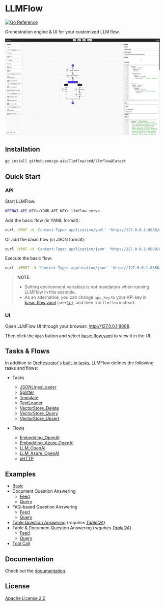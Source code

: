 # LLMFlow

[![Go Reference](https://pkg.go.dev/badge/go-aie/llmflow/vulndb.svg)][1]

Orchestration engine & UI for your customized LLM flow.

![LLMFlow](llmflow-ui-screenshot.png)

## Installation

```bash
go install github.com/go-aie/llmflow/cmd/llmflow@latest
```

## Quick Start

### API

Start LLMFlow:

```bash
OPENAI_API_KEY=<YOUR_API_KEY> llmflow serve
```

Add the basic flow (in YAML format):

```bash
curl -XPUT -H 'Content-Type: application/yaml' 'http://127.0.0.1:8888/api/flows/basic' --data-binary @examples/basic.flow.yaml
```

Or add the basic flow (in JSON format):

```bash
curl -XPUT -H 'Content-Type: application/json' 'http://127.0.0.1:8888/api/flows/basic' -d @examples/basic.flow.json
```

Execute the basic flow:

```bash
curl -XPOST -H 'Content-Type: application/json' 'http://127.0.0.1:8888/api/flows/basic:run' -d '{"query":"colorful socks"}'
```

> **NOTE**:
> 
> - Setting environment variables is not mandatory when running LLMFlow in this example.
> - As an alternative, you can change `api_key` to your API key in [basic.flow.yaml](examples/basic.flow.yaml) (see [UI](#ui)), and then run `llmflow` instead.

### UI

Open LLMFlow UI through your browser: http://127.0.0.1:8888.

Then click the `Open` button and select [basic.flow.yaml](examples/basic.flow.yaml) to view it in the UI.


## Tasks & Flows

In addition to [Orchestrator's built-in tasks][2], LLMFlow defines the following tasks and flows:

   - Tasks
      + [JSONLinesLoader](loader.go#L40-L181)
      + [Splitter](splitter.go)
      + [Template](template.go)
      + [TextLoader](loader.go#L208-L244)
      + [VectorStore_Delete](vectorstore/vectorstore_delete.go)
      + [VectorStore_Query](vectorstore/vectorstore_query.go)
      + [VectorStore_Upsert](vectorstore/vectorstore_upsert.go)

   - Flows
      + [Embedding_OpenAI](embedding/embedding_openai.flow.json)
      + [Embedding_Azure_OpenAI](embedding/embedding_azure_openai.flow.json)
      + [LLM_OpenAI](llm/llm_openai.flow.json)
      + [LLM_Azure_OpenAI](llm/llm_azure_openai.flow.json)
      + [xHTTP](xhttp.flow.json)


## Examples

- [Basic](examples/basic.flow.yaml)
- Document Question Answering
    + [Feed](examples/docqa_feed.flow.yaml)
    + [Query](examples/docqa_query.flow.yaml)
- FAQ-based Question Answering
    + [Feed](examples/faq_feed.flow.yaml)
    + [Query](examples/faq_query.flow.yaml)
- [Table Question Answering](examples/tableqa.flow.yaml) (*requires [TableQA][3]*)
- Table & Document Question Answering (*requires [TableQA][3]*)
    + [Feed](examples/tableqa_docqa_feed.flow.yaml)
    + [Query](examples/tableqa_docqa_query.flow.yaml)
- [Tool Call](examples/tool_call.flow.yaml)


## Documentation

Check out the [documentation][1].


## License

[Apache License 2.0](LICENSE)


[1]: https://pkg.go.dev/github.com/go-aie/llmflow
[2]: https://github.com/RussellLuo/orchestrator#task
[3]: https://github.com/go-aie/tableqa
